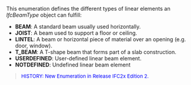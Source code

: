 This enumeration defines the different types of linear elements an _IfcBeamType_ object can fulfill:

* **BEAM**: A standard beam usually used horizontally. 
* **JOIST**: A beam used to support a floor or ceiling.
* **LINTEL**: A beam or horizontal piece of material over an opening (e.g. door, window).
* **T_BEAM**: A T-shape beam that forms part of a slab construction.
* **USERDEFINED**: User-defined linear beam element.
* **NOTDEFINED**: Undefined linear beam element

> <font color="#0000FF" size="-1"> HISTORY: New Enumeration in
		Release IFC2x Edition 2. </font>